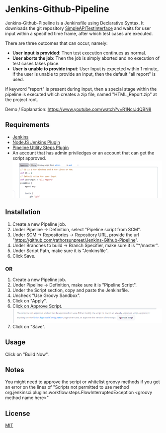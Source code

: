 # Jenkins-Github-Pipeline

Jenkins-Github-Pipeline is a Jenkinsfile using Declarative Syntax. It downloads the git repository [SimpleAPITestInterface](https://github.com/rathorsunpreet/SimpleAPITestInterface) and waits for user input within a specified time frame, after which test cases are executed.

There are three outcomes that can occur, namely:
* **User input is provided**: Then test execution continues as normal.
* **User aborts the job**: Then the job is simply aborted and no execution of test cases takes place.
* **User is unable to provide input**: User Input is expected within 1 minute, if the user is unable to provide an input, then the default "all report" is used.

If keyword "report" is present during input, then a special stage within the pipeline is executed which creates a zip file, named "HTML_Report.zip" at the project root.

Demo / Explanation: https://www.youtube.com/watch?v=R1NcrJdQBN8

## Requirements
* [Jenkins](https://www.jenkins.io/)
* [NodeJS Jenkins Plugin](https://plugins.jenkins.io/nodejs/)
* [Pipeline Utility Steps Plugin](https://plugins.jenkins.io/pipeline-utility-steps/)
* An account that has admin priviledges or an account that can get the script approved. ![Script Approval Screen](https://github.com/rathorsunpreet/Jenkins-Github-Pipeline/blob/master/Images/Script_Approval_2.PNG "Script Approval Screen")

## Installation
1. Create a new Pipeline job.
2. Under Pipeline -> Definition, select "Pipeline script from SCM".
3. Under SCM -> Repositories -> Repository URL, provide the url "https://github.com/rathorsunpreet/Jenkins-Github-Pipeline".
4. Under Branches to build -> Branch Specifier, make sure it is "*/master".
5. Under Script Path, make sure it is "Jenkinsfile".
6. Click Save.

### OR

1. Create a new Pipeline job.
2. Under Pipeline -> Definition, make sure it is "Pipeline Script".
3. Under the Script section, copy and paste the Jenkinsfile.
4. Uncheck "Use Groovy Sandbox".
5. Click on "Apply".
6. Click on Approve Script. ![Script Approval Configuration Pipeline Screen](https://github.com/rathorsunpreet/Jenkins-Github-Pipeline/blob/master/Images/Script_Approval.PNG "Script Approval Configuration Pipeline Screen")
7. Click on "Save".  

## Usage
Click on "Build Now".

## Notes
You might need to approve the script or whitelist groovy methods if you get an error on the lines of "Scripts not permitted to use method org.jenkinsci.plugins.workflow.steps.FlowInterruptedException \<groovy method name here\>"

## License

[MIT](https://choosealicense.com/licenses/mit/)